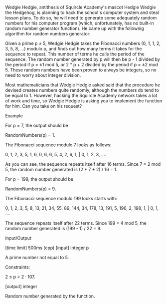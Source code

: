 Wedgie Hedgie, antithesis of Squircle Academy's mascot Hedgie Wedgie the Hedgehog, is planning to hack the school's computer system and steal lesson plans. To do so, he will need to generate some adequately random numbers for his computer program (which, unfortunately, has no built-in random number generator function). He came up with the following algorithm for random numbers generator:

Given a prime p ≠ 5, Wedgie Hedgie takes the Fibonacci numbers (0, 1, 1, 2, 3, 5, 8, ...) modulo p, and finds out how many terms it takes for the sequence to repeat. This number of terms he calls the period of the sequence. The random number generated by p will then be p - 1 divided by the period if p = ±1 mod 5, or 2 * p + 2 divided by the period if p = ±2 mod 5. These random numbers have been proven to always be integers, so no need to worry about integer division.

Most mathematicians that Wedgie Hedgie asked said that the procedure he devised creates numbers quite randomly, although the numbers do tend to be equal to 1. However, hacking the Squircle Academy network takes a lot of work and time, so Wedgie Hedgie is asking you to implement the function for him. Can you take on his request?

Example

For p = 7, the output should be

RandomNumbers(p) = 1.

The Fibonacci sequence modulo 7 looks as follows:

0, 1, 2, 3, 5, 1, 6, 0, 6, 6, 5, 4, 2, 6, 1, | 0, 1, 2, 3, ....

As you can see, the sequence repeats itself after 16 terms. Since 7 = 2 mod 5, the random number generated is (2 * 7 + 2) / 16 = 1.

For p = 199, the output should be

RandomNumbers(p) = 9.

The Fibonacci sequence modulo 199 looks starts with:

0, 1, 2, 3, 5, 8, 13, 21, 34, 55, 89, 144, 34, 178, 13, 191, 5, 196, 2, 198, 1, | 0, 1, ....

The sequence repeats itself after 22 terms. Since 199 = 4 mod 5, the random number generated is (199 - 1) / 22 = 9.

Input/Output

[time limit] 500ms (cpp)
[input] integer p

A prime number not equal to 5.

Constraints:

2 ≤ p < 2 · 107.

[output] integer

Random number generated by the function.
